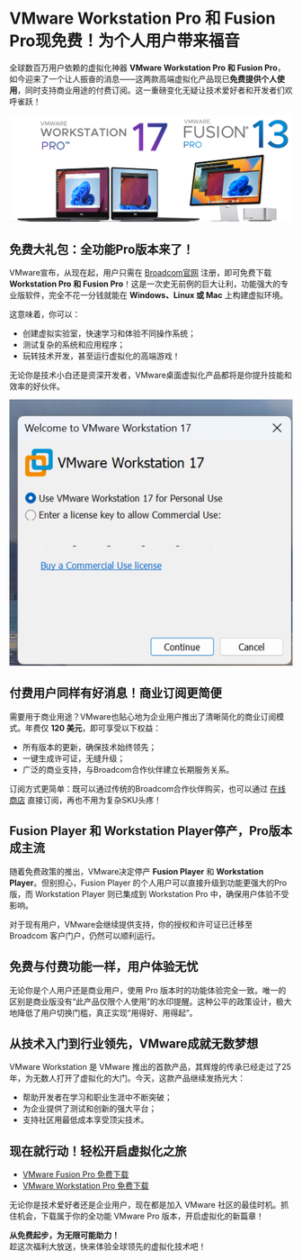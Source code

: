 # VMware Workstation Pro 和 Fusion Pro现免费！为个人用户带来福音

全球数百万用户依赖的虚拟化神器 **VMware Workstation Pro 和 Fusion Pro**，如今迎来了一个让人振奋的消息——这两款高端虚拟化产品现已**免费提供个人使用**，同时支持商业用途的付费订阅。这一重磅变化无疑让技术爱好者和开发者们欢呼雀跃！  

![](https://raw.githubusercontent.com/zgjsxx/cs_short_article/main/2024/12/vmware-free/pic/pic1.png)


## **免费大礼包：全功能Pro版本来了！** 

VMware宣布，从现在起，用户只需在 [Broadcom官网](https://support.broadcom.com) 注册，即可免费下载 **Workstation Pro 和 Fusion Pro**！这是一次史无前例的巨大让利，功能强大的专业版软件，完全不花一分钱就能在 **Windows、Linux 或 Mac** 上构建虚拟环境。  

这意味着，你可以：  
- 创建虚拟实验室，快速学习和体验不同操作系统；  
- 测试复杂的系统和应用程序；  
- 玩转技术开发，甚至运行虚拟化的高端游戏！  

无论你是技术小白还是资深开发者，VMware桌面虚拟化产品都将是你提升技能和效率的好伙伴。  


![](https://raw.githubusercontent.com/zgjsxx/cs_short_article/main/2024/12/vmware-free/pic/pic2.png)


## **付费用户同样有好消息！商业订阅更简便**  

需要用于商业用途？VMware也贴心地为企业用户推出了清晰简化的商业订阅模式。年费仅 **120 美元**，即可享受以下权益：  
- 所有版本的更新，确保技术始终领先；  
- 一键生成许可证，无缝升级；  
- 广泛的商业支持，与Broadcom合作伙伴建立长期服务关系。  

订阅方式更简单：既可以通过传统的Broadcom合作伙伴购买，也可以通过 [在线商店](https://store.cloudvista.com) 直接订阅，再也不用为复杂SKU头疼！  

## **Fusion Player 和 Workstation Player停产，Pro版本成主流**  

随着免费政策的推出，VMware决定停产 **Fusion Player** 和 **Workstation Player**。但别担心，Fusion Player 的个人用户可以直接升级到功能更强大的Pro版，而 Workstation Player 则已集成到 Workstation Pro 中，确保用户体验不受影响。  

对于现有用户，VMware会继续提供支持，你的授权和许可证已迁移至 Broadcom 客户门户，仍然可以顺利运行。  

## **免费与付费功能一样，用户体验无忧**  

无论你是个人用户还是商业用户，使用 Pro 版本时的功能体验完全一致。唯一的区别是商业版没有“此产品仅限个人使用”的水印提醒。这种公平的政策设计，极大地降低了用户切换门槛，真正实现“用得好、用得起”。  

## **从技术入门到行业领先，VMware成就无数梦想**  
VMware Workstation 是 VMware 推出的首款产品，其辉煌的传承已经走过了25年，为无数人打开了虚拟化的大门。今天，这款产品继续发扬光大：  
- 帮助开发者在学习和职业生涯中不断突破；  
- 为企业提供了测试和创新的强大平台；  
- 支持社区用最低成本享受顶尖技术。  


## **现在就行动！轻松开启虚拟化之旅**  
- [VMware Fusion Pro 免费下载](https://support.broadcom.com/group/ecx/productdownloads?subfamily=VMware+Fusion)  
- [VMware Workstation Pro 免费下载](https://support.broadcom.com/group/ecx/productdownloads?subfamily=VMware+Workstation+Pro)  

无论你是技术爱好者还是企业用户，现在都是加入 VMware 社区的最佳时机。抓住机会，下载属于你的全功能 VMware Pro 版本，开启虚拟化的新篇章！  

**从免费起步，为无限可能助力！**  
趁这次福利大放送，快来体验全球领先的虚拟化技术吧！  
